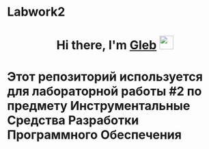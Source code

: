 # Labwork2
<h1 align="center">Hi there, I'm <a href="https://instagram.com/steve_boobs?r=nametag" target="_blank">Gleb</a> 
<img src="https://github.com/blackcater/blackcater/raw/main/images/Hi.gif" height="32"/></h1>

# Этот репозиторий используется для лабораторной работы #2 по предмету Инструментальные Средства Разработки Программного Обеспечения
